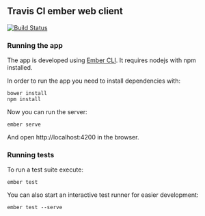 ## Travis CI ember web client
[![Build Status](https://travis-ci.org/travis-ci/travis-web.png?branch=master)](https://travis-ci.org/travis-ci/travis-web)
### Running the app

The app is developed using [Ember CLI](http://ember-cli.com). It requires nodejs
with npm installed.

In order to run the app you need to install dependencies with:

    bower install
    npm install

Now you can run the server:

    ember serve

And open http://localhost:4200 in the browser.

### Running tests

To run a test suite execute:

    ember test

You can also start an interactive test runner for easier development:

    ember test --serve
